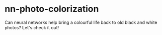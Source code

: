 # nn-photo-colorization
Can neural networks help bring a colourful life back to old black and white photos? Let's check it out!